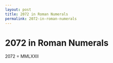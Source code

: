```yaml
---
layout: post
title: 2072 in Roman Numerals
permalink: 2072-in-roman-numerals
---
```


# 2072 in Roman Numerals

2072 = MMLXXII
